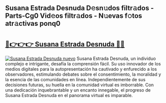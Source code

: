 ## Susana Estrada Desnuda D𝚎sn𝚞dos filtr𝚊dos - Parts-Cg0 Vid𝚎os filtr𝚊dos - N𝚞evas f𝚘tos atr𝚊ctivas ponq0

# <h2><a href="http://mbcpdf.tromn.icu/?c=Susana+Estrada+Desnuda">🔗👉👉👉 Susana Estrada Desnuda 🔗🔗</a></h2>

[![Susana Estrada Desnuda nuevo](https://i.imgur.com/pEAQMta.gif)](http://mbcpdf.tromn.icu/?c=Susana+Estrada+Desnuda)
Susana Estrada Desnuda, un individuo complejo e intrigante, desafía la comprensión fácil. Su uso innovador de los medios digitales para la autopresentación ha cautivado y enfurecido a los observadores, estimulando debates sobre el consentimiento, la moralidad y la esencia de las comunidades en línea. Independientemente de sus decisiones futuras, su huella en la comunidad virtual es imborrable. Con una dedicación inquebrantable y un encanto innegable, el progreso de Susana Estrada Desnuda en el panorama virtual es imparable.
